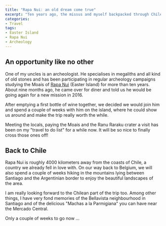 ```yaml
---
title: "Rapa Nui: an old dream come true"
excerpt: "Ten years ago, the missus and myself backpacked through Chile, Peru and Bolivia for three months. At the time, we didn't have the money to make it to Easter Island, but we promised ourselves we would go one day."
categories:
- Travel
tags:
- Easter Island
- Rapa Nui
- Archeology
---
```


## An opportunity like no other

One of my uncles is an archeologist. He specialises in megaliths and all kind of old stones and has been participating in regular archeology campaigns studying the Moais of [Rapa Nui](https://en.wikipedia.org/wiki/Easter_Island) (Easter Island) for more than ten years. About nine months ago, he came over for diner and told us he would be going again for a new mission in 2016.

After emptying a first bottle of wine together, we decided we would join him and spend a couple of weeks with him on the island, where he could show us around and make the trip really worth the while.

Meeting the locals, paying the Moais and the Ranu Raraku crater a visit has been on my "travel to do list" for a while now. It will be so nice to finally cross those ones off!

## Back to Chile

Rapa Nui is roughly 4000 kilometers away from the coasts of Chile, a country we already fell in love with. On our way back to Belgium, we will also spend a couple of weeks hiking in the mountains lying between Santiago and the Argentinian border to enjoy the beautiful landscapes of the area.

I am really looking forward to the Chilean part of the trip too. Among other things, I have very fond memories of the Bellavista neighbourhood in Santiago and of the delicious "Machas a la Parmigiana" you can have near the Mercado Central.

Only a couple of weeks to go now ...
